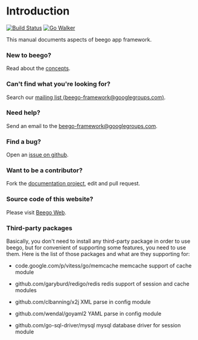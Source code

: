 # Introduction

[![Build Status](https://drone.io/github.com/astaxie/beego/status.png)](https://drone.io/github.com/astaxie/beego/latest) [![Go Walker](http://gowalker.org/api/v1/badge)](http://gowalker.org/github.com/astaxie/beego)

This manual documents aspects of beego app framework.

### New to beego? 

Read about the [concepts](/docs/Overview_Concepts).

### Can't find what you're looking for? 

Search our [mailing list (beego-framework@googlegroups.com)](https://groups.google.com/forum/#!forum/beego-framework).

### Need help? 

Send an email to the [beego-framework@googlegroups.com](mailto:beego-framework@googlegroups.com).

### Find a bug? 

Open an [issue on github](https://github.com/astaxie/beego/issues).

### Want to be a contributor?

Fork the [documentation project](https://github.com/beego/beedoc), edit and pull request.

### Source code of this website?

Please visit [Beego Web](https://github.com/beego/beeweb).

### Third-party packages

Basically, you don't need to install any third-party package in order to use beego, but for convenient of supporting some features, you need to use them. Here is the list of those packages and what are they supporting for:

- code.google.com/p/vitess/go/memcache memcache support of cache module

- github.com/garyburd/redigo/redis redis support of session and cache modules

- github.com/clbanning/x2j XML parse in config module

- github.com/wendal/goyaml2 YAML parse in config module

- github.com/go-sql-driver/mysql mysql database driver for session module
